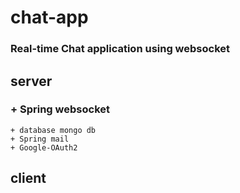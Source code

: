 # chat-app
### Real-time Chat application using websocket 
## server 
### + Spring websocket
    + database mongo db
    + Spring mail
    + Google-OAuth2
## client
    
